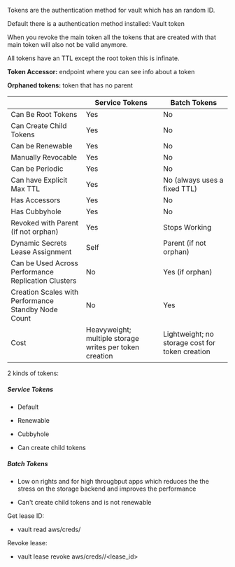 Tokens are the authentication method for vault which has an random ID.

Default there is a authentication method installed: Vault token

When you revoke the main token all the tokens that are created with that main token will also not be valid anymore. 

All tokens have an TTL except the root token this is infinate. 

**Token Accessor:** endpoint where you can see info about a token

**Orphaned tokens:** token that has no parent

|                                                     | Service Tokens                                          | Batch Tokens                                    |
| --------------------------------------------------- | ------------------------------------------------------- | ----------------------------------------------- |
| Can Be Root Tokens                                  | Yes                                                     | No                                              |
| Can Create Child Tokens                             | Yes                                                     | No                                              |
| Can be Renewable                                    | Yes                                                     | No                                              |
| Manually Revocable                                  | Yes                                                     | No                                              |
| Can be Periodic                                     | Yes                                                     | No                                              |
| Can have Explicit Max TTL                           | Yes                                                     | No (always uses a fixed TTL)                    |
| Has Accessors                                       | Yes                                                     | No                                              |
| Has Cubbyhole                                       | Yes                                                     | No                                              |
| Revoked with Parent (if not orphan)                 | Yes                                                     | Stops Working                                   |
| Dynamic Secrets Lease Assignment                    | Self                                                    | Parent (if not orphan)                          |
| Can be Used Across Performance Replication Clusters | No                                                      | Yes (if orphan)                                 |
| Creation Scales with Performance Standby Node Count | No                                                      | Yes                                             |
| Cost                                                | Heavyweight; multiple storage writes per token creation | Lightweight; no storage cost for token creation |

2 kinds of tokens:

##### Service Tokens

- Default

- Renewable

- Cubbyhole

- Can create child tokens

##### Batch Tokens

- Low on rights and for high througbput apps which reduces the the stress on the storage backend and improves the performance

- Can't create child tokens and is not renewable

Get lease ID:

- vault read aws/creds/<rolename>

Revoke lease:

- vault lease revoke aws/creds/<rolename>/<lease_id>
